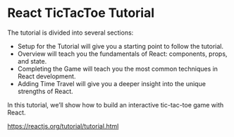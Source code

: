 # React TicTacToe Tutorial

The tutorial is divided into several sections:

- Setup for the Tutorial will give you a starting point to follow the tutorial.
- Overview will teach you the fundamentals of React: components, props, and state.
- Completing the Game will teach you the most common techniques in React development.
- Adding Time Travel will give you a deeper insight into the unique strengths of React.

In this tutorial, we’ll show how to build an interactive tic-tac-toe game with React.

https://reactjs.org/tutorial/tutorial.html
